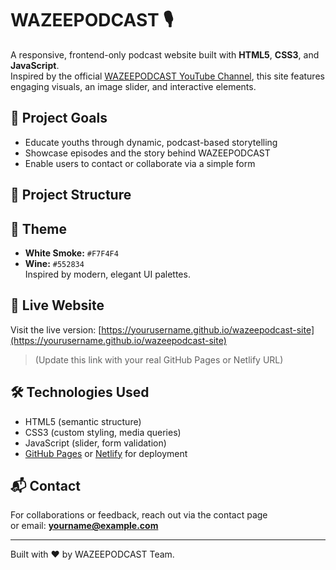 # WAZEEPODCAST 🎙️

A responsive, frontend-only podcast website built with **HTML5**, **CSS3**, and **JavaScript**.  
Inspired by the official [WAZEEPODCAST YouTube Channel](https://www.youtube.com/@Wazeepodcast), this site features engaging visuals, an image slider, and interactive elements.

## 🎯 Project Goals

- Educate youths through dynamic, podcast-based storytelling
- Showcase episodes and the story behind WAZEEPODCAST
- Enable users to contact or collaborate via a simple form

## 📁 Project Structure


## 🎨 Theme

- **White Smoke:** `#F7F4F4`  
- **Wine:** `#552834`  
Inspired by modern, elegant UI palettes.

## 🚀 Live Website

Visit the live version: [https://yourusername.github.io/wazeepodcast-site](https://yourusername.github.io/wazeepodcast-site)

> (Update this link with your real GitHub Pages or Netlify URL)

## 🛠️ Technologies Used

- HTML5 (semantic structure)
- CSS3 (custom styling, media queries)
- JavaScript (slider, form validation)
- [GitHub Pages](https://pages.github.com) or [Netlify](https://netlify.com) for deployment

## 📬 Contact

For collaborations or feedback, reach out via the contact page  
or email: **yourname@example.com**

---

Built with ❤️ by WAZEEPODCAST Team.
